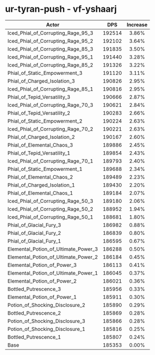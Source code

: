 # ur-tyran-push - vf-yshaarj
| Actor | DPS | Increase |
|---|:---:|:---:|
|Iced_Phial_of_Corrupting_Rage_95_3|192514|3.86%|
|Iced_Phial_of_Corrupting_Rage_95_2|192102|3.64%|
|Iced_Phial_of_Corrupting_Rage_85_3|191835|3.50%|
|Iced_Phial_of_Corrupting_Rage_95_1|191440|3.28%|
|Iced_Phial_of_Corrupting_Rage_85_2|191326|3.22%|
|Phial_of_Static_Empowerment_3|191120|3.11%|
|Phial_of_Charged_Isolation_3|190826|2.95%|
|Iced_Phial_of_Corrupting_Rage_85_1|190816|2.95%|
|Phial_of_Tepid_Versatility_3|190666|2.87%|
|Iced_Phial_of_Corrupting_Rage_70_3|190621|2.84%|
|Phial_of_Tepid_Versatility_2|190283|2.66%|
|Phial_of_Static_Empowerment_2|190224|2.63%|
|Iced_Phial_of_Corrupting_Rage_70_2|190221|2.63%|
|Phial_of_Charged_Isolation_2|190167|2.60%|
|Phial_of_Elemental_Chaos_3|189886|2.45%|
|Phial_of_Tepid_Versatility_1|189854|2.43%|
|Iced_Phial_of_Corrupting_Rage_70_1|189793|2.40%|
|Phial_of_Static_Empowerment_1|189688|2.34%|
|Phial_of_Elemental_Chaos_2|189489|2.23%|
|Phial_of_Charged_Isolation_1|189430|2.20%|
|Phial_of_Elemental_Chaos_1|189184|2.07%|
|Iced_Phial_of_Corrupting_Rage_50_3|189180|2.06%|
|Iced_Phial_of_Corrupting_Rage_50_2|188952|1.94%|
|Iced_Phial_of_Corrupting_Rage_50_1|188681|1.80%|
|Phial_of_Glacial_Fury_3|186982|0.88%|
|Phial_of_Glacial_Fury_2|186839|0.80%|
|Phial_of_Glacial_Fury_1|186595|0.67%|
|Elemental_Potion_of_Ultimate_Power_3|186288|0.50%|
|Elemental_Potion_of_Ultimate_Power_2|186184|0.45%|
|Elemental_Potion_of_Power_3|186113|0.41%|
|Elemental_Potion_of_Ultimate_Power_1|186045|0.37%|
|Elemental_Potion_of_Power_2|186021|0.36%|
|Bottled_Putrescence_3|185956|0.33%|
|Elemental_Potion_of_Power_1|185911|0.30%|
|Potion_of_Shocking_Disclosure_2|185890|0.29%|
|Bottled_Putrescence_2|185869|0.28%|
|Potion_of_Shocking_Disclosure_3|185866|0.28%|
|Potion_of_Shocking_Disclosure_1|185816|0.25%|
|Bottled_Putrescence_1|185807|0.24%|
|Base|185353|0.00%|
